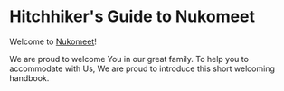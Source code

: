 # Hitchhiker's Guide to Nukomeet

Welcome to [Nukomeet](http://nukomeet.com)!

We are proud to welcome You in our great family. To help you to accommodate with Us, We are proud to introduce this short welcoming handbook.